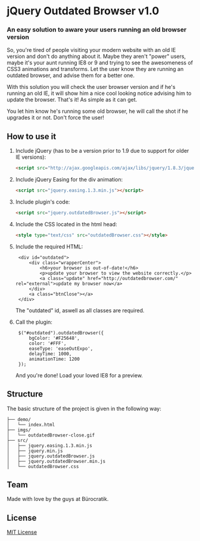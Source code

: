 # jQuery Outdated Browser v1.0

### An easy solution to aware your users running an old browser version

So, you're tired of people visiting your modern website with an old IE version and don't do anything about it. Maybe they aren't "power" users, maybe it's your aunt running IE8 or 9 and trying to see the awesomeness of CSS3 animations and transforms. Let the user know they are running an outdated browser, and advise them for a better one. 

With this solution you will check the user browser version and if he's running an old IE, it will show him a nice cool looking notice advising him to update the browser. That's it! As simple as it can get.

You let him know he's running some old browser, he will call the shot if he upgrades it or not. Don't force the user!

## How to use it

1. Include jQuery (has to be a version prior to 1.9 due to support for older IE versions):

	```html
	<script src="http://ajax.googleapis.com/ajax/libs/jquery/1.8.3/jquery.min.js"></script>
	```

2. Include jQuery Easing for the div animation:

	```html
	<script src="jquery.easing.1.3.min.js"></script>
	```

3. Include plugin's code:

	```html
	<script src="jquery.outdatedBrowser.js"></script>
	```

4. Include the CSS located in the html head:

	```html
	<style type="text/css" src="outdatedBrowser.css"></style>
	```

5. Include the required HTML:
 
	    <div id="outdated">
	        <div class="wrapperCenter">
	            <h6>your browser is out-of-date!</h6>
	            <p>update your browser to view the website correctly.</p>
	            <a class="update" href="http://outdatedbrowser.com/" rel="external">update my browser now</a>
	        </div>
	        <a class="btnClose"></a>
	    </div>
	
	The "outdated" id, aswell as all classes are required.

6. Call the plugin:

		$("#outdated").outdatedBrowser({
			bgColor: '#F25648',
			color: '#FFF',
			easeType: 'easeOutExpo',
			delayTime: 1000,
			animationTime: 1200
		});

	And you're done! Load your loved IE8 for a preview.

## Structure

The basic structure of the project is given in the following way:


	├── demo/
	│   └── index.html
	├── imgs/
	│   └── outdatedBrowser-close.gif
	├── src/
	│   ├── jquery.easing.1.3.min.js
	│   ├── jquery.min.js
	│   ├── jquery.outdatedBrowser.js
	│   ├── jquery.outdatedBrowser.min.js
	│   └── outdatedBrowser.css


## Team

Made with love by the guys at Bürocratik.


## License

[MIT License](http://zenorocha.mit-license.org/)
